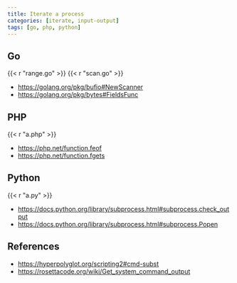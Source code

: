 ```yaml
---
title: Iterate a process
categories: [iterate, input-output]
tags: [go, php, python]
---
```


## Go

{{< r "range.go" >}}
{{< r "scan.go" >}}

- <https://golang.org/pkg/bufio#NewScanner>
- <https://golang.org/pkg/bytes#FieldsFunc>

## PHP

{{< r "a.php" >}}

- <https://php.net/function.feof>
- <https://php.net/function.fgets>

## Python

{{< r "a.py" >}}

- <https://docs.python.org/library/subprocess.html#subprocess.check_output>
- <https://docs.python.org/library/subprocess.html#subprocess.Popen>

## References

- <https://hyperpolyglot.org/scripting2#cmd-subst>
- <https://rosettacode.org/wiki/Get_system_command_output>
